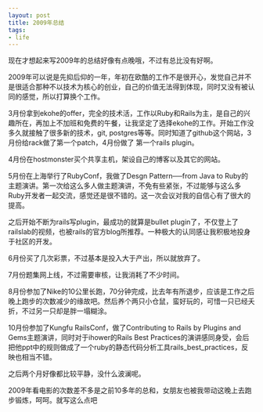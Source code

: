 ```yaml
---
layout: post
title: 2009年总结
tags:
- life
---
```

现在才想起来写2009年的总结好像有点晚哦，不过有总比没有好啊。

2009年可以说是先抑后仰的一年，年初在欧酷的工作不是很开心，发觉自己并不是很适合那种不以技术为核心的创业，自己的价值无法得到体现，同时又没有被认同的感觉，所以打算换个工作。

3月份拿到ekohe的offer，完全的技术活，工作以Ruby和Rails为主，是自己的兴趣所在，再加上不加班和免费的午餐，让我坚定了选择ekohe的工作。开始工作没多久就接触了很多新的技术，git, postgres等等。同时知道了github这个网站，3月份给rack做了第一个patch，4月份做了 第一个rails plugin。

4月份在hostmonster买个共享主机，架设自己的博客以及其它的网站。

5月份在上海举行了RubyConf，我做了Desgn Pattern──from Java to Ruby的主题演讲。第一次给这么多人做主题演讲，不免有些紧张，不过能够与这么多Ruby开发者一起交流，感觉还是很不错的。这一次会议对我的自信心有了很大的提高。

之后开始不断为rails写plugin，最成功的就算是bullet plugin了，不仅登上了railslab的视频，也被rails的官方blog所推荐。一种极大的认同感让我积极地投身于社区的开发。

6月份买了几次彩票，不过基本是投入大于产出，所以就放弃了。

7月份题集网上线，不过需要审核，让我消耗了不少时间。

8月份参加了Nike的10公里长跑，70分钟完成，比去年有所退步，应该是工作之后晚上跑步的次数减少的缘故吧。然后养个两只小仓鼠，蛮好玩的，可惜一只已经夭折，不过另一只却是胖一塌糊涂。

10月份参加了Kungfu RailsConf，做了Contributing to Rails by Plugins and Gems主题演讲，同时对于ihower的Rails Best Practices的演讲感同身受，会后把他ppt中的规则做成了一个ruby的静态代码分析工具rails_best_practices，反映也相当不错。

之后两个月好像都比较平静，没什么波澜呢。

2009年看电影的次数差不多是之前10多年的总和，女朋友也被我带动这晚上去跑步锻炼，呵呵。就写这么点吧

